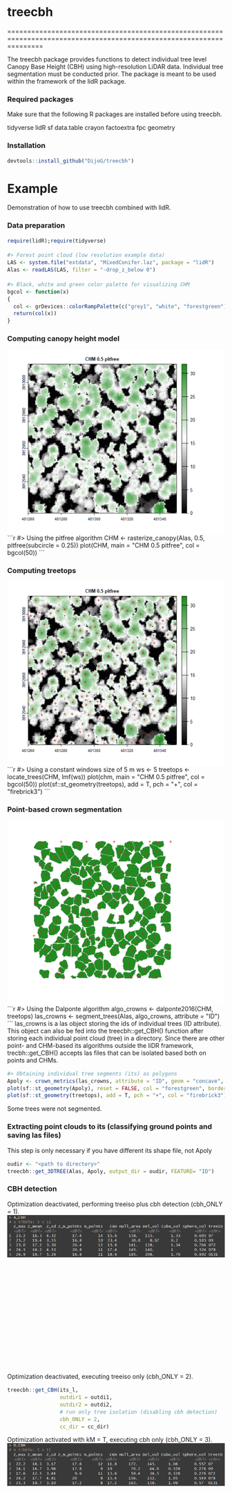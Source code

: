 # treecbh
=====================================================================================================================

The treecbh package provides functions to detect individual tree level Canopy Base Height (CBH) using high-resolution LiDAR data. Individual tree segmentation must be conducted prior. The package is meant to be used within the framework of the lidR package. 

### Required packages

Make sure that the following R packages are installed before using treecbh.

tidyverse
lidR
sf
data.table
crayon
factoextra
fpc
geometry

### Installation
```r
devtools::install_github("DijoG/treecbh")
```

# Example
Demonstration of how to use treecbh combined with lidR. 

### Data preparation
```r
require(lidR);require(tidyverse)

#> Forest point cloud (low resolution example data)
LAS <- system.file("extdata", "MixedConifer.laz", package = "lidR")
Alas <- readLAS(LAS, filter = "-drop_z_below 0") 

#> Black, white and green color palette for visualizing CHM
bgcol <- function(x)
{
  col <- grDevices::colorRampPalette(c("grey1", "white", "forestgreen"))
  return(col(x))
}
```

### Computing canopy height model
<img align="right" src="https://raw.githubusercontent.com/DijoG/storage/main/README/01_chm_pitfree.png">
```r
#> Using the pitfree algorithm
CHM <- rasterize_canopy(Alas, 0.5, pitfree(subcircle = 0.25))
plot(CHM, main = "CHM 0.5 pitfree", col = bgcol(50))
```

### Computing treetops
<img align="left" src="https://raw.githubusercontent.com/DijoG/storage/main/README/02_chm_pitfree_treetops.png">
```r
#> Using a constant windows size of 5 m
ws <- 5
treetops <- locate_trees(CHM, lmf(ws))
plot(chm, main = "CHM 0.5 pitfree", col = bgcol(50))
plot(sf::st_geometry(treetops), add = T, pch = "+", col = "firebrick3")
```

### Point-based crown segmentation
<img align="right" src="https://raw.githubusercontent.com/DijoG/storage/main/README/03_its_treetops.png">
```r
#> Using the Dalponte algorithm
algo_crowns <- dalponte2016(CHM, treetops)
las_crowns <- segment_trees(Alas, algo_crowns, attribute = "ID")
```
las_crowns is a las object storing the ids of individual trees (ID attribute). This object can also be fed into the treecbh::get_CBH() function after storing each individual point cloud (tree) in a directory. Since there are other point- and CHM-based its algorithms outside the liDR framework, trecbh::get_CBH() accepts las files that can be isolated based both on points and CHMs. 

```r
#> Obtaining individual tree segments (its) as polygons
Apoly <- crown_metrics(las_crowns, attribute = "ID", geom = "concave", func = NULL)
plot(sf::st_geometry(Apoly), reset = FALSE, col = "forestgreen", border = "grey80")
plot(sf::st_geometry(treetops), add = T, pch = "+", col = "firebrick3")
```
Some trees were not segmented.

### Extracting point clouds to its (classifying ground points and saving las files)
This step is only necessary if you have different its shape file, not Apoly 
```r
oudir <- "<path to directory>"
treecbh::get_3DTREE(Alas, Apoly, output_dir = oudir, FEATURE= "ID")
```

### CBH detection
Optimization deactivated, performing treeiso plus cbh detection (cbh_ONLY = 1).
<img align="right" src="https://raw.githubusercontent.com/DijoG/storage/main/README/04_A_CBH.png">
```r
?treecbh::get_CBH()

its_l <- list.files(oudit, pattern = ".las", full.names = T) %>%
  gtools::mixedsort()
outdi1 <- "<path to directory>"
outdi2 <- "<path to directory>"
cc_dir <- "<path to /CloudCompare.exe>"

#> Let's proceed with five trees that have sufficient points
las_l <- its_l[c(7,9,72,78,131)]
A_CBH <- treecbh::get_CBH(las_l,
                          # run tree isolation and cbh detection
                          cbh_ONLY = 1,
                          # its point cloud directory
                          outdir1 = outdi1,
                          # point cloud segments (stem plus first leaved branch) directory
                          outdir2 = outdi2,
                          # CC executeable diretory
                          cc_dir = cc_dir)
A_CBH
```

Optimization deactivated, executing treeiso only (cbh_ONLY = 2).
```r
treecbh::get_CBH(its_l,
                 outdir1 = outdi1,
                 outdir2 = outdi2,
                 # run only tree isolation (disabling cbh detection)
                 cbh_ONLY = 2,
                 cc_dir = cc_dir)
``` 

Optimization activated with kM = T, executing cbh only (cbh_ONLY = 3).
<img align="right" src="https://raw.githubusercontent.com/DijoG/storage/main/README/05_O_CBH.png">
```r
O_CBH <- treecbh::get_CBH(its_l,
                          outdir1 = outdi1,
                          outdir2 = outdi2,
                          # run only cbh detection (disabling treeiso)
                          cbh_ONLY = 3,
                          # Activator:
                          kM = T,
                          cc_dir = cc_dir)
O_CBH
```

